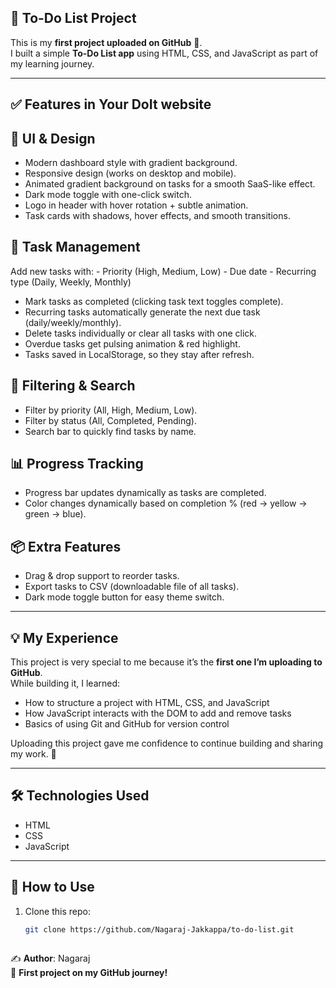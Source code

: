 
## 📝 To-Do List Project  

This is my **first project uploaded on GitHub** 🎉.  
I built a simple **To-Do List app** using HTML, CSS, and JavaScript as part of my learning journey.  

---

## ✅ Features in Your DoIt website

## 🎨 UI & Design
- Modern dashboard style with gradient background.
- Responsive design (works on desktop and mobile).
- Animated gradient background on tasks for a smooth SaaS-like effect.
- Dark mode toggle with one-click switch.
- Logo in header with hover rotation + subtle animation.
- Task cards with shadows, hover effects, and smooth transitions.

## 📝 Task Management
Add new tasks with:
    - Priority (High, Medium, Low)
    - Due date
    - Recurring type (Daily, Weekly, Monthly)
- Mark tasks as completed (clicking task text toggles complete).
- Recurring tasks automatically generate the next due task (daily/weekly/monthly).
- Delete tasks individually or clear all tasks with one click.
- Overdue tasks get pulsing animation & red highlight.
- Tasks saved in LocalStorage, so they stay after refresh.

## 🔎 Filtering & Search
- Filter by priority (All, High, Medium, Low).
- Filter by status (All, Completed, Pending).
- Search bar to quickly find tasks by name.

## 📊 Progress Tracking
- Progress bar updates dynamically as tasks are completed.
- Color changes dynamically based on completion % (red → yellow → green → blue).

## 📦 Extra Features
- Drag & drop support to reorder tasks.
- Export tasks to CSV (downloadable file of all tasks).
- Dark mode toggle button for easy theme switch.

---

## 💡 My Experience
This project is very special to me because it’s the **first one I’m uploading to GitHub**.  
While building it, I learned:  
- How to structure a project with HTML, CSS, and JavaScript  
- How JavaScript interacts with the DOM to add and remove tasks  
- Basics of using Git and GitHub for version control  

Uploading this project gave me confidence to continue building and sharing my work. 🚀  

---

## 🛠️ Technologies Used
- HTML  
- CSS  
- JavaScript  

---

## 📂 How to Use
1. Clone this repo:
   ```bash
   git clone https://github.com/Nagaraj-Jakkappa/to-do-list.git
     
✍️ **Author**: Nagaraj  
📌 **First project on my GitHub journey!**  
